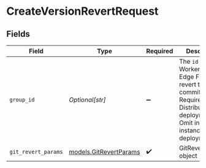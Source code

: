 # CreateVersionRevertRequest


## Fields

| Field                                                                                                                                                     | Type                                                                                                                                                      | Required                                                                                                                                                  | Description                                                                                                                                               |
| --------------------------------------------------------------------------------------------------------------------------------------------------------- | --------------------------------------------------------------------------------------------------------------------------------------------------------- | --------------------------------------------------------------------------------------------------------------------------------------------------------- | --------------------------------------------------------------------------------------------------------------------------------------------------------- |
| `group_id`                                                                                                                                                | *Optional[str]*                                                                                                                                           | :heavy_minus_sign:                                                                                                                                        | The <code>id</code> of the Worker Group or Edge Fleet to revert the commit for. Required in Distributed deployments. Omit in Single-instance deployments. |
| `git_revert_params`                                                                                                                                       | [models.GitRevertParams](../models/gitrevertparams.md)                                                                                                    | :heavy_check_mark:                                                                                                                                        | GitRevertParams object                                                                                                                                    |